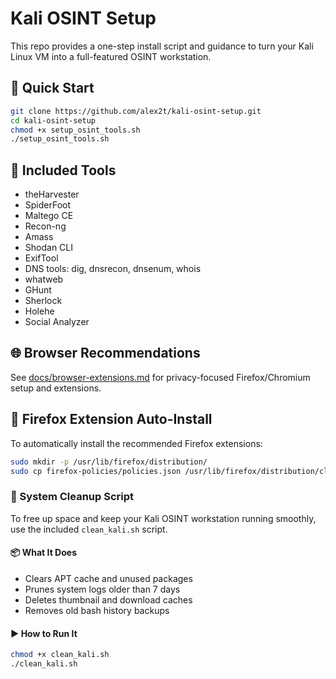 # Kali OSINT Setup

This repo provides a one-step install script and guidance to turn your Kali Linux VM into a full-featured OSINT workstation.

## 🚀 Quick Start

```bash
git clone https://github.com/alex2t/kali-osint-setup.git
cd kali-osint-setup
chmod +x setup_osint_tools.sh
./setup_osint_tools.sh
```

## 🧰 Included Tools

- theHarvester
- SpiderFoot
- Maltego CE
- Recon-ng
- Amass
- Shodan CLI
- ExifTool
- DNS tools: dig, dnsrecon, dnsenum, whois
- whatweb
- GHunt
- Sherlock
- Holehe
- Social Analyzer

## 🌐 Browser Recommendations

See [docs/browser-extensions.md](docs/browser-extensions.md) for privacy-focused Firefox/Chromium setup and extensions.

## 🔌 Firefox Extension Auto-Install

To automatically install the recommended Firefox extensions:

```bash
sudo mkdir -p /usr/lib/firefox/distribution/
sudo cp firefox-policies/policies.json /usr/lib/firefox/distribution/cls
```

### 🧹 System Cleanup Script

To free up space and keep your Kali OSINT workstation running smoothly, use the included `clean_kali.sh` script.

#### 📦 What It Does
- Clears APT cache and unused packages
- Prunes system logs older than 7 days
- Deletes thumbnail and download caches
- Removes old bash history backups

#### ▶️ How to Run It

```bash
chmod +x clean_kali.sh
./clean_kali.sh


